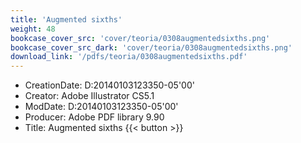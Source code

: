 ```yaml
---
title: 'Augmented sixths'
weight: 48
bookcase_cover_src: 'cover/teoria/0308augmentedsixths.png'
bookcase_cover_src_dark: 'cover/teoria/0308augmentedsixths.png'
download_link: '/pdfs/teoria/0308augmentedsixths.pdf'
---
```


- CreationDate: D:20140103123350-05'00'
- Creator: Adobe Illustrator CS5.1
- ModDate: D:20140103123350-05'00'
- Producer: Adobe PDF library 9.90
- Title: Augmented sixths
{{< button >}}
